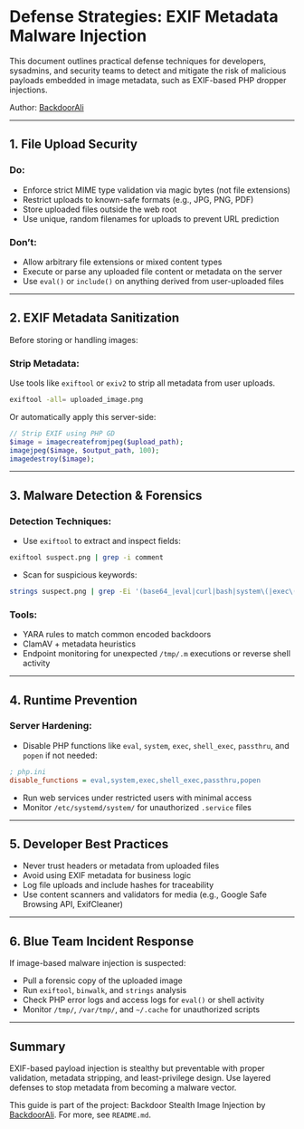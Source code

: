 # Defense Strategies: EXIF Metadata Malware Injection

This document outlines practical defense techniques for developers, sysadmins, and security teams to detect and mitigate the risk of malicious payloads embedded in image metadata, such as EXIF-based PHP dropper injections.

Author: [BackdoorAli](https://github.com/BackdoorAli)

---

## 1. File Upload Security

### Do:
- Enforce strict MIME type validation via magic bytes (not file extensions)
- Restrict uploads to known-safe formats (e.g., JPG, PNG, PDF)
- Store uploaded files outside the web root
- Use unique, random filenames for uploads to prevent URL prediction

### Don’t:
- Allow arbitrary file extensions or mixed content types
- Execute or parse any uploaded file content or metadata on the server
- Use `eval()` or `include()` on anything derived from user-uploaded files

---

## 2. EXIF Metadata Sanitization

Before storing or handling images:

### Strip Metadata:
Use tools like `exiftool` or `exiv2` to strip all metadata from user uploads.
```bash
exiftool -all= uploaded_image.png
```

Or automatically apply this server-side:
```php
// Strip EXIF using PHP GD
$image = imagecreatefromjpeg($upload_path);
imagejpeg($image, $output_path, 100);
imagedestroy($image);
```

---

## 3. Malware Detection & Forensics

### Detection Techniques:
- Use `exiftool` to extract and inspect fields:
```bash
exiftool suspect.png | grep -i comment
```

- Scan for suspicious keywords:
```bash
strings suspect.png | grep -Ei '(base64_|eval|curl|bash|system\(|exec\()'
```

### Tools:
- YARA rules to match common encoded backdoors
- ClamAV + metadata heuristics
- Endpoint monitoring for unexpected `/tmp/.m` executions or reverse shell activity

---

## 4. Runtime Prevention

### Server Hardening:
- Disable PHP functions like `eval`, `system`, `exec`, `shell_exec`, `passthru`, and `popen` if not needed:
```ini
; php.ini
disable_functions = eval,system,exec,shell_exec,passthru,popen
```

- Run web services under restricted users with minimal access
- Monitor `/etc/systemd/system/` for unauthorized `.service` files

---

## 5. Developer Best Practices

- Never trust headers or metadata from uploaded files
- Avoid using EXIF metadata for business logic
- Log file uploads and include hashes for traceability
- Use content scanners and validators for media (e.g., Google Safe Browsing API, ExifCleaner)

---

## 6. Blue Team Incident Response

If image-based malware injection is suspected:
- Pull a forensic copy of the uploaded image
- Run `exiftool`, `binwalk`, and `strings` analysis
- Check PHP error logs and access logs for `eval()` or shell activity
- Monitor `/tmp/`, `/var/tmp/`, and `~/.cache` for unauthorized scripts

---

## Summary

EXIF-based payload injection is stealthy but preventable with proper validation, metadata stripping, and least-privilege design. Use layered defenses to stop metadata from becoming a malware vector.

This guide is part of the project: Backdoor Stealth Image Injection by [BackdoorAli](https://github.com/BackdoorAli). For more, see `README.md`.
